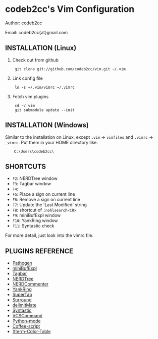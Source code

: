 codeb2cc's Vim Configuration
============================
Author: codeb2cc

Email: codeb2cc{at}gmail.com

INSTALLATION (Linux)
--------------------

1. Check out from github

        git clone git://github.com/codeb2cc/vim.git ~/.vim

2. Link config file

        ln -s ~/.vim/vimrc ~/.vimrc

3. Fetch vim plugins

        cd ~/.vim
        git submodule update --init

INSTALLATION (Windows)
----------------------

Similar to the installation on Linux, except `.vim` -> `vimfiles` and `.vimrc` -> `_vimrc`. Put them in your HOME directory like:

        C:\Users\codeb2cc\

SHORTCUTS
---------

* `F2`: NERDTree window
* `F3`: Tagbar window
* `F4`:
* `F5`: Place a sign on current line
* `F6`: Remove a sign on current line
* `F7`: Update the 'Last Modified' string
* `F8`: shortcut of `:nohlsearch<CR>`
* `F9`: miniBufExpl window
* `F10`: YankRing window
* `F11`: Syntastic check

For more detail, just look into the vimrc file.

PLUGINS REFERENCE
-----------------

* [Pathogen](https://github.com/tpope/vim-pathogen)
* [miniBufExpl](https://github.com/fholgado/minibufexpl.vim)
* [Tagbar](https://github.com/majutsushi/tagbar)
* [NERDTree](https://github.com/scrooloose/nerdtree)
* [NERDCommenter](https://github.com/scrooloose/nerdcommenter)
* [YankRing](https://github.com/vim-scripts/YankRing.vim)
* [SuperTab](https://github.com/ervandew/supertab)
* [Surround](https://github.com/tpope/vim-surround)
* [delimitMate](https://github.com/Raimondi/delimitMate)
* [Syntastic](https://github.com/scrooloose/syntastic)
* [VCSCommand](http://http://repo.or.cz/w/vcscommand.git)
* [Python-mode](https://github.com/klen/python-mode)
* [Coffee-script](https://github.com/kchmck/vim-coffee-script)
* [Xterm-Color-Table](https://github.com/guns/xterm-color-table.vim)

